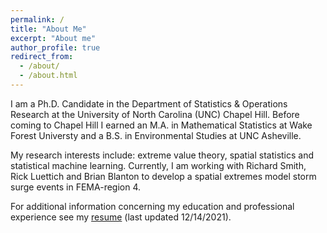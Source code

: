```yaml
---
permalink: /
title: "About Me"
excerpt: "About me"
author_profile: true
redirect_from: 
  - /about/
  - /about.html
---
```


I am a Ph.D. Candidate in the Department of Statistics & Operations Research at the University of North Carolina (UNC) Chapel Hill. Before coming to Chapel Hill I earned an M.A. in Mathematical Statistics at Wake Forest Universty and a B.S. in Environmental Studies at UNC Asheville.

My research interests include: extreme value theory, spatial statistics and statistical machine learning. Currently, I am working with Richard Smith, Rick Luettich and Brian Blanton to develop a spatial extremes model storm surge events in FEMA-region 4.

For additional information concerning my education and professional experience see my [resume](/resume.pdf) (last updated 12/14/2021).
